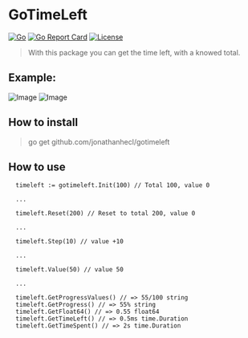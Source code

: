 # GoTimeLeft
[![Go](https://github.com/jonathanhecl/gotimeleft/actions/workflows/go.yml/badge.svg)](https://github.com/jonathanhecl/gotimeleft/actions/workflows/go.yml)
[![Go Report Card](https://goreportcard.com/badge/github.com/jonathanhecl/gotimeleft)](https://goreportcard.com/report/github.com/jonathanhecl/gotimeleft)
[![License](https://img.shields.io/badge/license-MIT-blue.svg)](./LICENSE)

> With this package you can get the time left, with a knowed total.

## Example: 
![Image](https://i.imgur.com/mKIGzX5.png)
![Image](https://i.imgur.com/2vVI9qM.png)

## How to install

> go get github.com/jonathanhecl/gotimeleft

## How to use

```
  timeleft := gotimeleft.Init(100) // Total 100, value 0
  
  ...

  timeleft.Reset(200) // Reset to total 200, value 0

  ...

  timeleft.Step(10) // value +10

  ...

  timeleft.Value(50) // value 50
  
  ...
  
  timeleft.GetProgressValues() // => 55/100 string
  timeleft.GetProgress() // => 55% string
  timeleft.GetFloat64() // => 0.55 float64
  timeleft.GetTimeLeft() // => 0.5ms time.Duration
  timeleft.GetTimeSpent() // => 2s time.Duration
```
